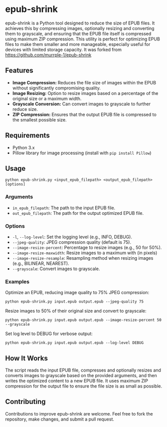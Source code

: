 # epub-shrink

epub-shrink is a Python tool designed to reduce the size of EPUB files. It achieves this by compressing images, optionally resizing and converting them to grayscale, and ensuring that the EPUB file itself is compressed using maximum ZIP compression. This utility is perfect for optimizing EPUB files to make them smaller and more manageable, especially useful for devices with limited storage capacity. It was forked from https://github.com/murrple-1/epub-shrink 

## Features

- **Image Compression:** Reduces the file size of images within the EPUB without significantly compromising quality.
- **Image Resizing:** Option to resize images based on a percentage of the original size or a maximum width.
- **Grayscale Conversion:** Can convert images to grayscale to further reduce size.
- **ZIP Compression:** Ensures that the output EPUB file is compressed to the smallest possible size.

## Requirements

- Python 3.x
- Pillow library for image processing (install with `pip install Pillow`)

## Usage

```shell
python epub-shrink.py <input_epub_filepath> <output_epub_filepath> [options]
```

### Arguments

- `in_epub_filepath`: The path to the input EPUB file.
- `out_epub_filepath`: The path for the output optimized EPUB file.

### Options

- `-l`, `--log-level`: Set the logging level (e.g., INFO, DEBUG).
- `--jpeg-quality`: JPEG compression quality (default is 75).
- `--image-resize-percent`: Percentage to resize images (e.g., 50 for 50%).
- `--image-resize-maxwidth`: Resize images to a maximum with (in pixels)
- `--image-resize-resample`: Resampling method when resizing images (e.g., BILINEAR, NEAREST).
- `--grayscale`: Convert images to grayscale.

### Examples

Optimize an EPUB, reducing image quality to 75% JPEG compression:

```shell
python epub-shrink.py input.epub output.epub --jpeg-quality 75
```

Resize images to 50% of their original size and convert to grayscale:

```shell
python epub-shrink.py input.epub output.epub --image-resize-percent 50 --grayscale
```

Set log level to DEBUG for verbose output:

```shell
python epub-shrink.py input.epub output.epub --log-level DEBUG
```

## How It Works

The script reads the input EPUB file, compresses and optionally resizes and converts images to grayscale based on the provided arguments, and then writes the optimized content to a new EPUB file. It uses maximum ZIP compression for the output file to ensure the file size is as small as possible.

## Contributing

Contributions to improve epub-shrink are welcome. Feel free to fork the repository, make changes, and submit a pull request.
